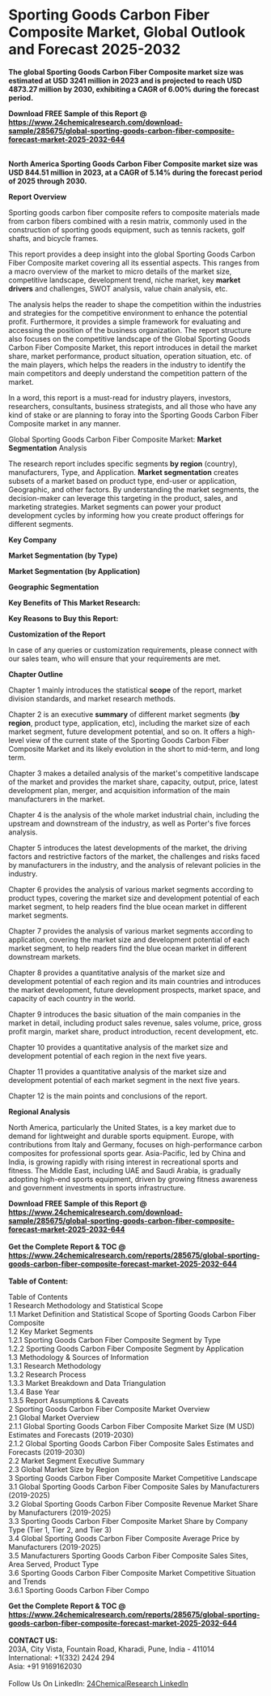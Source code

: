 <h1>Sporting Goods Carbon Fiber Composite Market, Global Outlook and Forecast 2025-2032</h1><p></p><p>
</p><p><strong>The global Sporting Goods Carbon Fiber Composite market size was estimated at USD 3241 million in 2023 and is projected to reach USD 4873.27 million by 2030, exhibiting a CAGR of 6.00% during the forecast period.</strong></p><div><b>Download FREE Sample of this Report @ 
            <a href="https://www.24chemicalresearch.com/download-sample/285675/global-sporting-goods-carbon-fiber-composite-forecast-market-2025-2032-644">
            https://www.24chemicalresearch.com/download-sample/285675/global-sporting-goods-carbon-fiber-composite-forecast-market-2025-2032-644</a></b></div><br><p>
</p><p><strong>North America Sporting Goods Carbon Fiber Composite market size was USD 844.51 million in 2023, at a CAGR of 5.14% during the forecast period of 2025 through 2030.</strong></p><p>
</p><p><strong>Report Overview</strong></p><p>
</p><p>Sporting goods carbon fiber composite refers to composite materials made from carbon fibers combined with a resin matrix, commonly used in the construction of sporting goods equipment, such as tennis rackets, golf shafts, and bicycle frames.</p><p>
</p><p>This report provides a deep insight into the global Sporting Goods Carbon Fiber Composite market covering all its essential aspects. This ranges from a macro overview of the market to micro details of the market size, competitive landscape, development trend, niche market, key <strong>market drivers</strong> and challenges, SWOT analysis, value chain analysis, etc.</p><p>
</p><p></p><p>
</p><p>The analysis helps the reader to shape the competition within the industries and strategies for the competitive environment to enhance the potential profit. Furthermore, it provides a simple framework for evaluating and accessing the position of the business organization. The report structure also focuses on the competitive landscape of the Global Sporting Goods Carbon Fiber Composite Market, this report introduces in detail the market share, market performance, product situation, operation situation, etc. of the main players, which helps the readers in the industry to identify the main competitors and deeply understand the competition pattern of the market.</p><p>
</p><p>In a word, this report is a must-read for industry players, investors, researchers, consultants, business strategists, and all those who have any kind of stake or are planning to foray into the Sporting Goods Carbon Fiber Composite market in any manner.</p><p>
</p><p>Global Sporting Goods Carbon Fiber Composite Market: <strong>Market Segmentation</strong> Analysis</p><p>
</p><p>The research report includes specific segments <strong>by region</strong> (country), manufacturers, Type, and Application. <strong>Market segmentation</strong> creates subsets of a market based on product type, end-user or application, Geographic, and other factors. By understanding the market segments, the decision-maker can leverage this targeting in the product, sales, and marketing strategies. Market segments can power your product development cycles by informing how you create product offerings for different segments.</p><p>
</p><p></p><p>
<strong>Key Company</strong></p><p>
</p><p></p><p>
</p><p>
</p><p></p><p>
<strong>Market Segmentation (by Type)</strong></p><p>
</p><p></p><p>
</p><p>
</p><p></p><p>
<strong>Market Segmentation (by Application)</strong></p><p>
</p><p></p><p>
</p><p>
</p><p></p><p>
<strong>Geographic Segmentation</strong></p><p>
</p><p></p><p>
</p><p>
</p><p></p><p>
<strong>Key Benefits of This Market Research:</strong></p><p>
</p><p></p><p>
</p><p>
</p><p><strong>Key Reasons to Buy this Report:</strong></p><p>
</p><p>
</p><p><strong>Customization of the Report</strong></p><p>
</p><p>In case of any queries or customization requirements, please connect with our sales team, who will ensure that your requirements are met.</p><p>
</p><p><strong>Chapter Outline</strong></p><p>
</p><p>Chapter 1 mainly introduces the statistical <strong>scope</strong> of the report, market division standards, and market research methods.</p><p>
</p><p>Chapter 2 is an executive <strong>summary</strong> of different market segments (<strong>by region</strong>, product type, application, etc), including the market size of each market segment, future development potential, and so on. It offers a high-level view of the current state of the Sporting Goods Carbon Fiber Composite Market and its likely evolution in the short to mid-term, and long term.</p><p>
</p><p>Chapter 3 makes a detailed analysis of the market's competitive landscape of the market and provides the market share, capacity, output, price, latest development plan, merger, and acquisition information of the main manufacturers in the market.</p><p>
</p><p>Chapter 4 is the analysis of the whole market industrial chain, including the upstream and downstream of the industry, as well as Porter's five forces analysis.</p><p>
</p><p>Chapter 5 introduces the latest developments of the market, the driving factors and restrictive factors of the market, the challenges and risks faced by manufacturers in the industry, and the analysis of relevant policies in the industry.</p><p>
</p><p>Chapter 6 provides the analysis of various market segments according to product types, covering the market size and development potential of each market segment, to help readers find the blue ocean market in different market segments.</p><p>
</p><p>Chapter 7 provides the analysis of various market segments according to application, covering the market size and development potential of each market segment, to help readers find the blue ocean market in different downstream markets.</p><p>
</p><p>Chapter 8 provides a quantitative analysis of the market size and development potential of each region and its main countries and introduces the market development, future development prospects, market space, and capacity of each country in the world.</p><p>
</p><p>Chapter 9 introduces the basic situation of the main companies in the market in detail, including product sales revenue, sales volume, price, gross profit margin, market share, product introduction, recent development, etc.</p><p>
</p><p>Chapter 10 provides a quantitative analysis of the market size and development potential of each region in the next five years.</p><p>
</p><p>Chapter 11 provides a quantitative analysis of the market size and development potential of each market segment in the next five years.</p><p>
</p><p>Chapter 12 is the main points and conclusions of the report.</p><p>
</p><p></p><p>
<strong>Regional Analysis</strong></p><p>
</p><p></p><p>
</p><p>North America, particularly the United States, is a key market due to demand for lightweight and durable sports equipment. Europe, with contributions from Italy and Germany, focuses on high-performance carbon composites for professional sports gear. Asia-Pacific, led by China and India, is growing rapidly with rising interest in recreational sports and fitness. The Middle East, including UAE and Saudi Arabia, is gradually adopting high-end sports equipment, driven by growing fitness awareness and government investments in sports infrastructure.</p><div><b>Download FREE Sample of this Report @ 
            <a href="https://www.24chemicalresearch.com/download-sample/285675/global-sporting-goods-carbon-fiber-composite-forecast-market-2025-2032-644">
            https://www.24chemicalresearch.com/download-sample/285675/global-sporting-goods-carbon-fiber-composite-forecast-market-2025-2032-644</a></b></div><br><div><b>Get the Complete Report & TOC @ 
            <a href="https://www.24chemicalresearch.com/reports/285675/global-sporting-goods-carbon-fiber-composite-forecast-market-2025-2032-644">
            https://www.24chemicalresearch.com/reports/285675/global-sporting-goods-carbon-fiber-composite-forecast-market-2025-2032-644</a></b></div><br>
            <b>Table of Content:</b><p>Table of Contents<br />
1 Research Methodology and Statistical Scope<br />
1.1 Market Definition and Statistical Scope of Sporting Goods Carbon Fiber Composite<br />
1.2 Key Market Segments<br />
1.2.1 Sporting Goods Carbon Fiber Composite Segment by Type<br />
1.2.2 Sporting Goods Carbon Fiber Composite Segment by Application<br />
1.3 Methodology & Sources of Information<br />
1.3.1 Research Methodology<br />
1.3.2 Research Process<br />
1.3.3 Market Breakdown and Data Triangulation<br />
1.3.4 Base Year<br />
1.3.5 Report Assumptions & Caveats<br />
2 Sporting Goods Carbon Fiber Composite Market Overview<br />
2.1 Global Market Overview<br />
2.1.1 Global Sporting Goods Carbon Fiber Composite Market Size (M USD) Estimates and Forecasts (2019-2030)<br />
2.1.2 Global Sporting Goods Carbon Fiber Composite Sales Estimates and Forecasts (2019-2030)<br />
2.2 Market Segment Executive Summary<br />
2.3 Global Market Size by Region<br />
3 Sporting Goods Carbon Fiber Composite Market Competitive Landscape<br />
3.1 Global Sporting Goods Carbon Fiber Composite Sales by Manufacturers (2019-2025)<br />
3.2 Global Sporting Goods Carbon Fiber Composite Revenue Market Share by Manufacturers (2019-2025)<br />
3.3 Sporting Goods Carbon Fiber Composite Market Share by Company Type (Tier 1, Tier 2, and Tier 3)<br />
3.4 Global Sporting Goods Carbon Fiber Composite Average Price by Manufacturers (2019-2025)<br />
3.5 Manufacturers Sporting Goods Carbon Fiber Composite Sales Sites, Area Served, Product Type<br />
3.6 Sporting Goods Carbon Fiber Composite Market Competitive Situation and Trends<br />
3.6.1 Sporting Goods Carbon Fiber Compo</p><div><b>Get the Complete Report & TOC @ 
            <a href="https://www.24chemicalresearch.com/reports/285675/global-sporting-goods-carbon-fiber-composite-forecast-market-2025-2032-644">
            https://www.24chemicalresearch.com/reports/285675/global-sporting-goods-carbon-fiber-composite-forecast-market-2025-2032-644</a></b></div><br><b>CONTACT US:</b><br>
            203A, City Vista, Fountain Road, Kharadi, Pune, India - 411014<br>
            International: +1(332) 2424 294<br>
            Asia: +91 9169162030 <br><br>
            Follow Us On LinkedIn: <a href="https://www.linkedin.com/company/24chemicalresearch/">24ChemicalResearch LinkedIn</a>